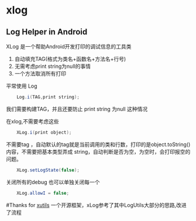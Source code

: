 # xlog
Log Helper in Android
----

XLog 是一个帮助Android开发打印的调试信息的工具类
1. 自动填充TAG(格式为类名+函数名+方法名+行号)
2. 无需考虑print string为null的事情
3. 一个方法取消所有打印

平常使用 Log
```java
    Log.i(TAG,print string);
```
我们需要构建TAG，并且还要防止 print string 为null 这种情况

在xlog,不需要考虑这些
```java
    XLog.i(print object);
```
不需要tag ，自动默认的tag就是当前调用的类和行数，打印的是object.toString()内容，不需要把基本类型弄成
string，自动判断是否为空，为空时，会打印报空的问题。

```java
    XLog.setLogState(false);
```
关闭所有的debug
也可以单独关闭每一个
```java
    XLog.allowI = false;
```

#Thanks for 
[xutils][1] 一个开源框架，xLog参考了其中LogUtils大部分的思路,改进了流程


  [1]: https://github.com/wyouflf/xUtils
